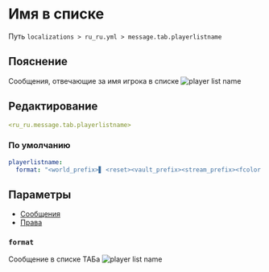 # Имя в списке
Путь `localizations > ru_ru.yml > message.tab.playerlistname`

## Пояснение
Сообщения, отвечающие за имя игрока в списке
![player list name](/playerlistname.png)

## Редактирование
```yaml
<ru_ru.message.tab.playerlistname>
```

### По умолчанию
```yaml
playerlistname:
  format: "<world_prefix>▋ <reset><vault_prefix><stream_prefix><fcolor:2><player><afk_suffix><vault_suffix>"
```

## Параметры

- [Сообщения](/docs/message/tab/playerlistname/)
- [Права](/docs/permission/message/tab/playerlistname/)

### `format`

Сообщение в списке ТАБа
![player list name](/playerlistname.png)

